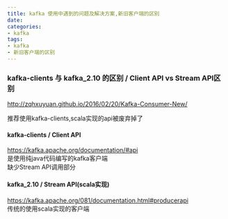 ```yaml
---
title: kafka 使用中遇到的问题及解决方案,新旧客户端的区别
date:
categories:
- kafka
tags:
- kafka
- 新旧客户端的区别
---
```


### kafka-clients 与 kafka_2.10 的区别 / Client API vs Stream API区别  
http://zqhxuyuan.github.io/2016/02/20/Kafka-Consumer-New/  

推荐使用kafka-clients,scala实现的api被废弃掉了

#### kafka-clients  / Client API  
https://kafka.apache.org/documentation/#api  
  是使用纯java代码编写的kafka客户端   
  缺少Stream API调用部分   
  
#### kafka_2.10 / Stream API(scala实现)
https://kafka.apache.org/081/documentation.html#producerapi  
  传统的使用scala实现的客户端  

